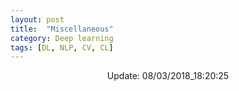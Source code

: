 ```yaml
---
layout: post
title:  "Miscellaneous"
category: Deep learning
tags: [DL, NLP, CV, CL]
---
```






<center> Update: 08/03/2018_18:20:25</center>

  	
